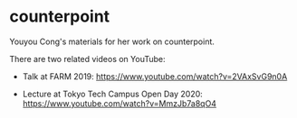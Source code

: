 # counterpoint

Youyou Cong's materials for her work on counterpoint.

There are two related videos on YouTube:

- Talk at FARM 2019: https://www.youtube.com/watch?v=2VAxSvG9n0A

- Lecture at Tokyo Tech Campus Open Day 2020: https://www.youtube.com/watch?v=MmzJb7a8qO4

